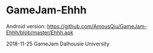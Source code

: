 # GameJam-Ehhh
Android version: 
https://github.com/AmousQiu/GameJam-Ehhh/blob/master/Ehhh.apk

<head/>2018-11-25 GameJam Dalhousie University 
